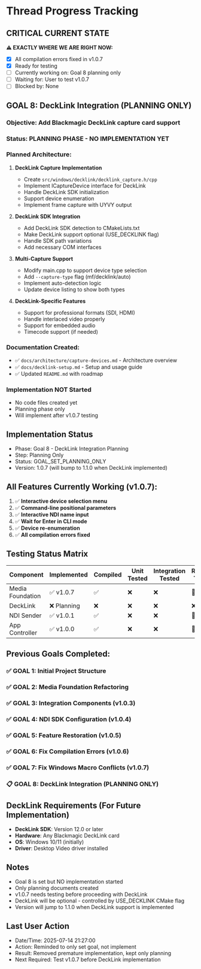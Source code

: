 # Thread Progress Tracking

## CRITICAL CURRENT STATE
**⚠️ EXACTLY WHERE WE ARE RIGHT NOW:**
- [x] All compilation errors fixed in v1.0.7
- [x] Ready for testing
- [ ] Currently working on: Goal 8 planning only
- [ ] Waiting for: User to test v1.0.7
- [ ] Blocked by: None

## GOAL 8: DeckLink Integration (PLANNING ONLY)
### Objective: Add Blackmagic DeckLink capture card support

### Status: PLANNING PHASE - NO IMPLEMENTATION YET

### Planned Architecture:
1. **DeckLink Capture Implementation**
   - Create `src/windows/decklink/decklink_capture.h/cpp`
   - Implement ICaptureDevice interface for DeckLink
   - Handle DeckLink SDK initialization
   - Support device enumeration
   - Implement frame capture with UYVY output

2. **DeckLink SDK Integration**
   - Add DeckLink SDK detection to CMakeLists.txt
   - Make DeckLink support optional (USE_DECKLINK flag)
   - Handle SDK path variations
   - Add necessary COM interfaces

3. **Multi-Capture Support**
   - Modify main.cpp to support device type selection
   - Add `--capture-type` flag (mf/decklink/auto)
   - Implement auto-detection logic
   - Update device listing to show both types

4. **DeckLink-Specific Features**
   - Support for professional formats (SDI, HDMI)
   - Handle interlaced video properly
   - Support for embedded audio
   - Timecode support (if needed)

### Documentation Created:
- ✅ `docs/architecture/capture-devices.md` - Architecture overview
- ✅ `docs/decklink-setup.md` - Setup and usage guide
- ✅ Updated `README.md` with roadmap

### Implementation NOT Started
- No code files created yet
- Planning phase only
- Will implement after v1.0.7 testing

## Implementation Status
- Phase: Goal 8 - DeckLink Integration Planning
- Step: Planning Only
- Status: GOAL_SET_PLANNING_ONLY
- Version: 1.0.7 (will bump to 1.1.0 when DeckLink implemented)

## All Features Currently Working (v1.0.7):
1. ✅ **Interactive device selection menu**
2. ✅ **Command-line positional parameters**
3. ✅ **Interactive NDI name input**
4. ✅ **Wait for Enter in CLI mode**
5. ✅ **Device re-enumeration**
6. ✅ **All compilation errors fixed**

## Testing Status Matrix
| Component | Implemented | Compiled | Unit Tested | Integration Tested | Runtime Tested |
|-----------|------------|----------|-------------|-------------------|----------------|
| Media Foundation | ✅ v1.0.7 | ✅ | ❌ | ❌ | 🔄 |
| DeckLink | ❌ Planning | ❌ | ❌ | ❌ | ❌ |
| NDI Sender | ✅ v1.0.1 | ✅ | ❌ | ❌ | 🔄 |
| App Controller | ✅ v1.0.0 | ✅ | ❌ | ❌ | 🔄 |

## Previous Goals Completed:
### ✅ GOAL 1: Initial Project Structure
### ✅ GOAL 2: Media Foundation Refactoring
### ✅ GOAL 3: Integration Components (v1.0.3)
### ✅ GOAL 4: NDI SDK Configuration (v1.0.4)
### ✅ GOAL 5: Feature Restoration (v1.0.5)
### ✅ GOAL 6: Fix Compilation Errors (v1.0.6)
### ✅ GOAL 7: Fix Windows Macro Conflicts (v1.0.7)
### 📋 GOAL 8: DeckLink Integration (PLANNING ONLY)

## DeckLink Requirements (For Future Implementation)
- **DeckLink SDK**: Version 12.0 or later
- **Hardware**: Any Blackmagic DeckLink card
- **OS**: Windows 10/11 (initially)
- **Driver**: Desktop Video driver installed

## Notes
- Goal 8 is set but NO implementation started
- Only planning documents created
- v1.0.7 needs testing before proceeding with DeckLink
- DeckLink will be optional - controlled by USE_DECKLINK CMake flag
- Version will jump to 1.1.0 when DeckLink support is implemented

## Last User Action
- Date/Time: 2025-07-14 21:27:00
- Action: Reminded to only set goal, not implement
- Result: Removed premature implementation, kept only planning
- Next Required: Test v1.0.7 before DeckLink implementation
